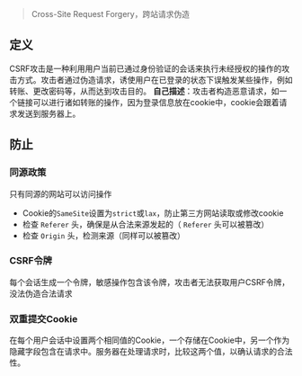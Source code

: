 > Cross-Site Request Forgery，跨站请求伪造

## 定义
CSRF攻击是一种利用用户当前已通过身份验证的会话来执行未经授权的操作的攻击方式。攻击者通过伪造请求，诱使用户在已登录的状态下误触发某些操作，例如转账、更改密码等，从而达到攻击目的。
**自己描述**：攻击者构造恶意请求，如一个链接可以进行诸如转账的操作，因为登录信息放在cookie中，cookie会跟着请求发送到服务器上。

## 防止
### 同源政策
只有同源的网站可以访问操作
- Cookie的`SameSite`设置为`strict`或`lax`，防止第三方网站读取或修改cookie
- 检查 `Referer` 头，确保是从合法来源发起的（ `Referer` 头可以被篡改）
- 检查 `Origin` 头，检测来源（同样可以被篡改）
### CSRF令牌
每个会话生成一个令牌，敏感操作包含该令牌，攻击者无法获取用户CSRF令牌，没法伪造合法请求
### 双重提交Cookie
在每个用户会话中设置两个相同值的Cookie，一个存储在Cookie中，另一个作为隐藏字段包含在请求中。服务器在处理请求时，比较这两个值，以确认请求的合法性。
